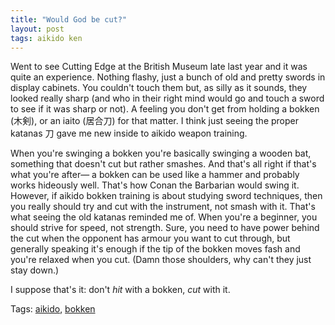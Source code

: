 ```yaml
---
title: "Would God be cut?"
layout: post
tags: aikido ken
---
```


Went to see Cutting Edge at the British Museum late last year and it was quite an experience. Nothing flashy, just a bunch of old and pretty swords in display cabinets. You couldn't touch them but, as silly as it sounds, they looked really sharp (and who in their right mind would go and touch a sword to see if it was sharp or not). A feeling you don't get from holding a bokken (<span xml:lang="ja">木剣</span>), or an iaito (<span xml:lang="ja">居合刀</span>) for that matter. I think just seeing the proper katanas <span xml:lang="ja">刀</span> gave me new inside to aikido weapon training.

When you're swinging a bokken you're basically swinging a wooden bat, something that doesn't cut but rather smashes. And that's all right if that's what you're after&mdash; a bokken can be used like a hammer and probably works hideously well. That's how Conan the Barbarian would swing it. However, if aikido bokken training is about studying sword techniques, then you really should try and cut with the instrument, not smash with it. That's what seeing the old katanas reminded me of. When you're a beginner, you should strive for speed, not strength. Sure, you need to have power behind the cut when the opponent has armour you want to cut through, but generally speaking it's enough if the tip of the bokken moves fash and you're relaxed when you cut. (Damn those shoulders, why can't they just stay down.)

I suppose that's it: don't <em>hit</em> with a bokken, <em>cut</em> with it.
<div class="tag_list">Tags: <span class="tags"><a href="http://technorati.com/tag/aikido" rel="tag">aikido</a>, <a href="http://technorati.com/tag/bokken" rel="tag">bokken</a></span></div>

